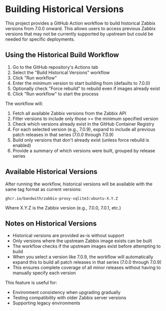 # Building Historical Versions

This project provides a GitHub Action workflow to build historical Zabbix versions from 7.0.0 onward. This allows users to access previous Zabbix versions that may not be currently supported by upstream but could be needed for specific deployments.

## Using the Historical Build Workflow

1. Go to the GitHub repository's Actions tab
2. Select the "Build Historical Versions" workflow
3. Click "Run workflow"
4. Enter the minimum version to start building from (defaults to 7.0.0)
5. Optionally check "Force rebuild" to rebuild even if images already exist
6. Click "Run workflow" to start the process

The workflow will:
1. Fetch all available Zabbix versions from the Zabbix API
2. Filter versions to include only those >= the minimum specified version
3. Check which versions already exist in the GitHub Container Registry
4. For each selected version (e.g., 7.0.9), expand to include all previous patch releases in that series (7.0.0 through 7.0.9)
5. Build only versions that don't already exist (unless force rebuild is enabled)
6. Provide a summary of which versions were built, grouped by release series

## Available Historical Versions

After running the workflow, historical versions will be available with the same tag format as current versions:

```
ghcr.io/bandwith/zabbix-proxy-sqlite3:ubuntu-X.Y.Z
```

Where X.Y.Z is the Zabbix version (e.g., 7.0.0, 7.0.1, etc.)

## Notes on Historical Versions

- Historical versions are provided as-is without support
- Only versions where the upstream Zabbix image exists can be built
- The workflow checks if the upstream images exist before attempting to build
- When you select a version like 7.0.9, the workflow will automatically expand this to build all patch releases in that series (7.0.0 through 7.0.9)
- This ensures complete coverage of all minor releases without having to manually specify each version

This feature is useful for:
- Environment consistency when upgrading gradually
- Testing compatibility with older Zabbix server versions
- Supporting legacy environments
